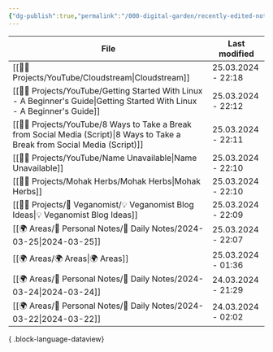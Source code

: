 ```yaml
---
{"dg-publish":true,"permalink":"/000-digital-garden/recently-edited-notes/","dgPassFrontmatter":true,"noteIcon":"3","created":"2023-12-14T09:05:52.599+05:30","updated":"2023-12-14T09:12:44.868+05:30"}
---
```


| File                                                                                                                              | Last modified      |
| --------------------------------------------------------------------------------------------------------------------------------- | ------------------ |
| [[👷🏻 Projects/YouTube/Cloudstream\|Cloudstream]]                                                                             | 25.03.2024 - 22:18 |
| [[👷🏻 Projects/YouTube/Getting Started With Linux - A Beginner's Guide\|Getting Started With Linux - A Beginner's Guide]]     | 25.03.2024 - 22:12 |
| [[👷🏻 Projects/YouTube/8 Ways to Take a Break from Social Media (Script)\|8 Ways to Take a Break from Social Media (Script)]] | 25.03.2024 - 22:11 |
| [[👷🏻 Projects/YouTube/Name Unavailable\|Name Unavailable]]                                                                   | 25.03.2024 - 22:10 |
| [[👷🏻 Projects/Mohak Herbs/Mohak Herbs\|Mohak Herbs]]                                                                         | 25.03.2024 - 22:10 |
| [[👷🏻 Projects/🌵 Veganomist/💡 Veganomist Blog Ideas\|💡 Veganomist Blog Ideas]]                                             | 25.03.2024 - 22:09 |
| [[🌍 Areas/📧 Personal Notes/📓 Daily Notes/2024-03-25\|2024-03-25]]                                                           | 25.03.2024 - 22:07 |
| [[🌍 Areas/🌍 Areas\|🌍 Areas]]                                                                                                | 25.03.2024 - 01:36 |
| [[🌍 Areas/📧 Personal Notes/📓 Daily Notes/2024-03-24\|2024-03-24]]                                                           | 24.03.2024 - 21:29 |
| [[🌍 Areas/📧 Personal Notes/📓 Daily Notes/2024-03-22\|2024-03-22]]                                                           | 24.03.2024 - 02:02 |

{ .block-language-dataview}